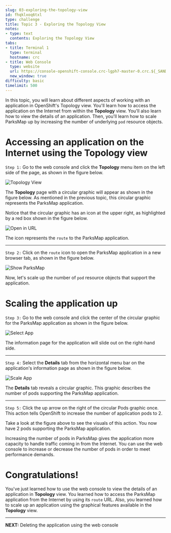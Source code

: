 ```yaml
---
slug: 03-exploring-the-topology-view
id: fhqklxoq6txl
type: challenge
title: Topic 3 - Exploring the Topology View
notes:
- type: text
  contents: Exploring the Topology View
tabs:
- title: Terminal 1
  type: terminal
  hostname: crc
- title: Web Console
  type: website
  url: https://console-openshift-console.crc-lgph7-master-0.crc.${_SANDBOX_ID}.instruqt.io
  new_window: true
difficulty: basic
timelimit: 500
---
```


In this topic, you will learn about different aspects of working with an application in OpenShift's Topology view. You'll learn how to access the application on the Internet from within the **Topology** view. You'll also learn how to view the details of an application. Then, you'll learn how to scale ParksMap up by increasing the number of underlying `pod` resource objects.

# Accessing an application on the Internet using the Topology view

`Step 1:` Go to the web console and click the **Topology** menu item on the left side of the page, as shown in the figure below.

![Topology View](..\assets\topology-view-with-app.png)

The **Topology** page with a circular graphic will appear as shown in the figure below. As mentioned in the previous topic, this circular graphic represents the ParksMap application.

Notice that the circular graphic has an icon at the upper right, as highlighted by a red box shown in the figure below.

![Open in URL](..\assets\access-parksmap.png)

The icon represents the `route` to the ParksMap application.

----

`Step 2:` Click on the `route` icon to open the ParksMap application in a new browser tab, as shown in the figure below.

![Show ParksMap](..\assets\show-parksmap.png)

Now, let's scale up the number of `pod` resource objects that support the application.

# Scaling the application up

`Step 3:` Go to the web console and click the center of the circular graphic for the ParksMap application as shown in the figure below.

![Select App](..\assets\select-app.png)

The information page for the application will slide out on the right-hand side.

----

`Step 4:`  Select the **Details** tab from the horizontal menu bar on the application's information page as shown in the figure below.

![Scale App](..\assets\scaling-02.png)

The **Details** tab reveals a circular graphic. This graphic describes the number of pods supporting the ParksMap application.

-----

`Step 5:` Click the up arrow on the right of the circular Pods graphic once. This action tells OpenShift to increase the number of application pods to 2.

Take a look at the figure above to see the visuals of this action. You now have 2 pods supporting the ParksMap application.

Increasing the number of pods in ParksMap gives the application more capacity to handle traffic coming in from the Internet. You can use the web console to increase or decrease the number of pods in order to meet performance demands.


# Congratulations!

You've just learned how to use the web console to view the details of an application in **Topology** view. You learned how to access the ParksMap application from the Internet by using its `route` URL. Also, you learned how to scale up an application using the graphical features available in the **Topology** view.

----

**NEXT:** Deleting the application using the web console